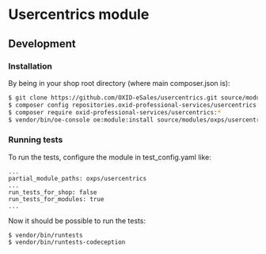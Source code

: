 # Usercentrics module

## Development

### Installation

By being in your shop root directory (where main composer.json is):

```bash
$ git clone https://github.com/OXID-eSales/usercentrics.git source/modules/oxps/usercentrics
$ composer config repositories.oxid-professional-services/usercentrics path ./source/modules/oxps/usercentrics
$ composer require oxid-professional-services/usercentrics:*
$ vendor/bin/oe-console oe:module:install source/modules/oxps/usercentrics/
```

### Running tests

To run the tests, configure the module in test_config.yaml like:

```
...
partial_module_paths: oxps/usercentrics
...
run_tests_for_shop: false
run_tests_for_modules: true
...
```

Now it should be possible to run the tests:

```
$ vendor/bin/runtests
$ vendor/bin/runtests-codeception
```